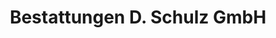 ---
title: "Bestattungen D. Schulz GmbH"
url: /hoppegarten/bestattungen-d-schulz-gmbh/
shop: Bestattungen
---